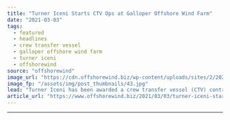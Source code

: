 ```yaml
---
title: "Turner Iceni Starts CTV Ops at Galloper Offshore Wind Farm"
date: "2021-03-03"
tags: 
  - featured
  - headlines
  - crew transfer vessel
  - galloper offshore wind farm
  - turner iceni
  - offshorewind
source: "offshorewind"
image_url: "https://cdn.offshorewind.biz/wp-content/uploads/sites/2/2021/03/03135003/Icenie-Legend_Turner-Iceni.jpg"
image_fp: "/assets/img/post_thumbnails/43.jpg"
lead: "Turner Iceni has been awarded a crew transfer vessel (CTV) contract for the Galloper"
article_url: "https://www.offshorewind.biz/2021/03/03/turner-iceni-starts-ctv-ops-at-galloper-offshore-wind-farm/"
---
```


---
